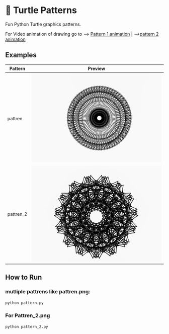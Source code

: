 # 🐢 Turtle Patterns

Fun Python Turtle graphics patterns.

For Video animation of drawing go to --> [Pattern 1 animation](https://www.youtube.com/watch?v=S_h8Rt5jx-4&ab_channel=Flyingsaucer)
                                    |
                                    -->[pattern 2 animation](https://www.youtube.com/watch?v=nb-HSHoxTBw&ab_channel=Flyingsaucer)

## Examples
| Pattern | Preview |
|---------|---------|
| pattren  | ![](pattern.png) |
| pattren_2| ![](pattern_2.png) |

## How to Run
### mutliple pattrens like pattren.png:
```bash
python pattern.py
```
### For Pattren_2.png
```bash
python pattern_2.py
```
